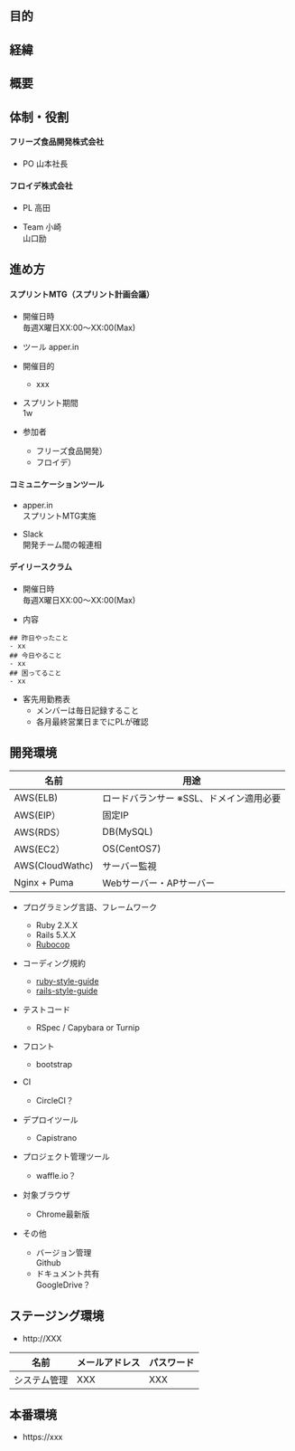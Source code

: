 ## 目的


## 経緯


## 概要


## 体制・役割
#### フリーズ食品開発株式会社
- PO
山本社長

#### フロイデ株式会社
- PL
高田

- Team
小崎  
山口励


## 進め方
#### スプリントMTG（スプリント計画会議）
- 開催日時  
毎週X曜日XX:00〜XX:00(Max)  

- ツール
apper.in

- 開催目的
  - xxx

- スプリント期間  
1w

- 参加者  
  - フリーズ食品開発）
  - フロイデ）

#### コミュニケーションツール
- apper.in  
スプリントMTG実施

- Slack  
開発チーム間の報連相

#### デイリースクラム
- 開催日時  
毎週X曜日XX:00〜XX:00(Max)  

- 内容
```
## 昨日やったこと  
- xx
## 今日やること  
- xx
## 困ってること
- xx
```

- 客先用勤務表
  - メンバーは毎日記録すること
  - 各月最終営業日までにPLが確認

## 開発環境
名前 | 用途
--- | ---
AWS(ELB) | ロードバランサー ※SSL、ドメイン適用必要
AWS(EIP） | 固定IP
AWS(RDS） | DB(MySQL)
AWS(EC2） | OS(CentOS7)
AWS(CloudWathc) | サーバー監視
Nginx  + Puma | Webサーバー・APサーバー

- プログラミング言語、フレームワーク
  - Ruby 2.X.X
  - Rails 5.X.X
  - [Rubocop](https://github.com/froide-kk/rubocop-guide)

- コーディング規約
  - [ruby-style-guide](https://github.com/fortissimo1997/ruby-style-guide/blob/japanese/README.ja.md)
  - [rails-style-guide](https://github.com/satour/rails-style-guide/blob/master/README-jaJA.md)

- テストコード
  - RSpec / Capybara or Turnip

- フロント
  - bootstrap

- CI
  - CircleCI？  

- デプロイツール
  - Capistrano

- プロジェクト管理ツール
  - waffle.io？

- 対象ブラウザ  
  - Chrome最新版

- その他
  - バージョン管理  
Github
  - ドキュメント共有  
  GoogleDrive？

## ステージング環境
- http://XXX

名前 | メールアドレス | パスワード
--- | --- | ---
システム管理 | XXX | XXX

## 本番環境
- https://xxx

